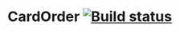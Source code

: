 # CardOrder [![Build status](https://ci.appveyor.com/api/projects/status/91g7rpiumlf93tem/branch/main?svg=true)](https://ci.appveyor.com/project/danil7k/cardorder)

